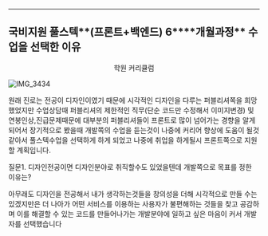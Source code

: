 

---

## **국비지원** **풀스텍****(****프론트****+****백엔드****) 6****개월과정** **수업을** **선택한** **이유**

<center>학원 커리큘럼</center>





![IMG_3434](../images/2024-01-11-second/IMG_3434-4955314.png)

원래 진로는 전공이 디자인이였기 때문에 시각적인 디자인을 다루는 퍼블리셔쪽을 희망했었지만 수업상담때 퍼블리셔의 제한적인 직무(단순 코드만 수정해서 이미지변경) 및 연봉인상,진급문제때문에 대부분의 퍼블리셔들이 프론트로 많이 넘어가는 경향을 알게되어서 장기적으로 봤을때 개발쪽의 수업을 듣는것이 나중에 커리어 향상에 도움이 될것 같아서 풀스텍수업을 선택하게 하게 되었고 나중에 취업을 하게될시 프론트쪽으로 지원할 계획입니다.

질문1. 디자인전공이면 디자인분야로 취직할수도 있었을텐데 개발쪽으로 목표를 정한 이유는?

아무래도 디자인을 전공해서 내가 생각하는것들을 창의성을 더해 시각적으로 만들 수는 있겠지만은 더 나아가 어떤 서비스를 이용하는 사용자가 불편해하는 것들을 찾고 공감하며 이를 해결할 수 있는 코드를 만들어나가는 개발분야에 일하고 싶은 마음이 커서 개발자를 선택했습니다
